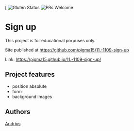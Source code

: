 [
![Gluten Status](https://img.shields.io/badge/Gluten-Free-green.svg)
![PRs Welcome](https://img.shields.io/badge/PRs-welcome-brightgreen.svg)

# Sign up

This project is for educational porpuses only.

Site published at https://github.com/pigma15/11.-1109-sign-up

Link: https://pigma15.github.io/11.-1109-sign-up/

## Project features
- position absolute
- form
- background images

## Authors
[Andrius](https://github.com/pigma15)